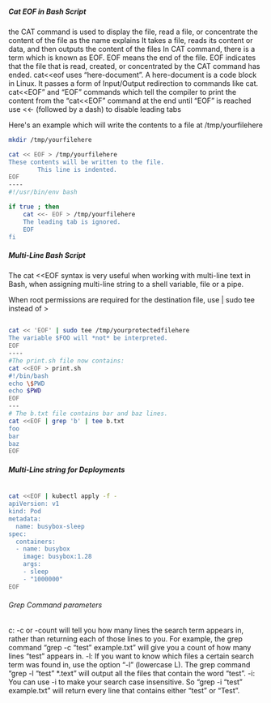 

##### Cat EOF in Bash Script

the CAT command is used to display the file, read a file, or concentrate the content of the file as the name explains
It takes a file, reads its content or data, and then outputs the content of the files
In CAT command, there is a term which is known as EOF. EOF means the end of the file.
EOF indicates that the file that is read, created, or concentrated by the CAT command has ended.
cat<<eof uses “here-document”. A here-document is a code block in Linux. It passes a form of Input/Output redirection to commands like cat.
cat<<EOF” and “EOF” commands which tell the compiler to print the content from the “cat<<EOF” command at the end until “EOF” is reached
use <<- (followed by a dash) to disable leading tabs

Here's an example which will write the contents to a file at /tmp/yourfilehere
``````sh
mkdir /tmp/yourfilehere

cat << EOF > /tmp/yourfilehere
These contents will be written to the file.
        This line is indented.
EOF
----
#!/usr/bin/env bash

if true ; then
    cat <<- EOF > /tmp/yourfilehere
    The leading tab is ignored.
    EOF
fi

``````
##### Multi-Line Bash Script
The cat <<EOF syntax is very useful when working with multi-line text in Bash, when assigning multi-line string to a shell variable, file or a pipe.

When root permissions are required for the destination file, use | sudo tee instead of >
``````sh

cat << 'EOF' | sudo tee /tmp/yourprotectedfilehere
The variable $FOO will *not* be interpreted.
EOF
----
#The print.sh file now contains:
cat <<EOF > print.sh
#!/bin/bash
echo \$PWD
echo $PWD
EOF
---
# The b.txt file contains bar and baz lines.
cat <<EOF | grep 'b' | tee b.txt
foo
bar
baz
EOF

``````
##### Multi-Line string for Deployments
``````sh

cat <<EOF | kubectl apply -f -
apiVersion: v1
kind: Pod
metadata:
  name: busybox-sleep
spec:
  containers:
  - name: busybox
    image: busybox:1.28
    args:
    - sleep
    - "1000000"
EOF

``````
###### Grep Command parameters

c: -c or -count will tell you how many lines the search term appears in, rather than returning each of those lines to you. For example, the grep command “grep -c “test” example.txt” will give you a count of how many lines “test” appears in.
-l: If you want to know which files a certain search term was found in, use the option “-l” (lowercase L). The grep command “grep -l “test” \*.text” will output all the files that contain the word “test”.
-i: You can use -i to make your search case insensitive. So “grep -i “test” example.txt” will return every line that contains either “test” or “Test”.